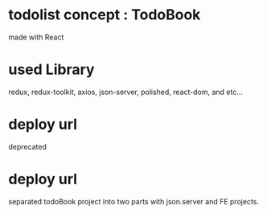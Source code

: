# todolist concept : TodoBook
made with React

# used Library
redux, redux-toolkit, axios, json-server, polished, react-dom, and etc...

# deploy url
deprecated

# deploy url
separated todoBook project into two parts with json.server and FE projects.
